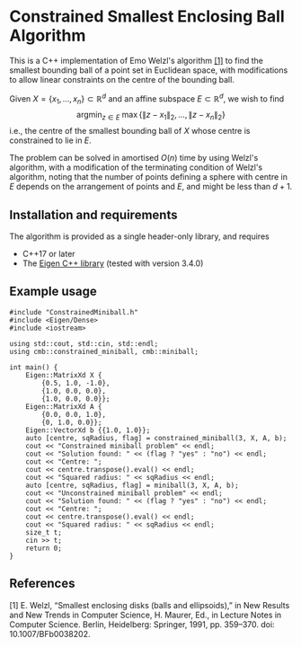 # Constrained Smallest Enclosing Ball Algorithm
This is a C++ implementation of Emo Welzl's algorithm [[1]](#bib1) to find the smallest bounding ball of a point set in Euclidean space, with modifications to allow linear constraints on the centre of the bounding ball. 

Given $X = \{x_1, \ldots, x_n\} \subset \mathbb{R}^d$ and an affine subspace $E \subset \mathbb{R}^d$, we wish to find
$$
\operatorname{argmin}_{z \in E} \ \max \{\|z - x_1\|_2, \ldots, \|z - x_n\|_2\}
$$
i.e., the centre of the smallest bounding ball of $X$ whose centre is constrained to lie in $E$.

The problem can be solved in amortised $O(n)$ time by using Welzl's algorithm, with a modification of the terminating condition of Welzl's algorithm, noting that the number of points defining a sphere with centre in $E$ depends on the arrangement of points and $E$, and might be less than $d+1$. 

## Installation and requirements
The algorithm is provided as a single header-only library, and requires
- C++17 or later 
- The [Eigen C++ library](https://eigen.tuxfamily.org/index.php?title=Main_Page) (tested with version 3.4.0) 

## Example usage
```
#include "ConstrainedMiniball.h"
#include <Eigen/Dense>
#include <iostream>

using std::cout, std::cin, std::endl;
using cmb::constrained_miniball, cmb::miniball;

int main() {
    Eigen::MatrixXd X {
        {0.5, 1.0, -1.0}, 
        {1.0, 0.0, 0.0}, 
        {1.0, 0.0, 0.0}};
    Eigen::MatrixXd A {
        {0.0, 0.0, 1.0}, 
        {0, 1.0, 0.0}};
    Eigen::VectorXd b {{1.0, 1.0}};
    auto [centre, sqRadius, flag] = constrained_miniball(3, X, A, b);
    cout << "Constrained miniball problem" << endl;
    cout << "Solution found: " << (flag ? "yes" : "no") << endl;
    cout << "Centre: ";
    cout << centre.transpose().eval() << endl;
    cout << "Squared radius: " << sqRadius << endl;
    auto [centre, sqRadius, flag] = miniball(3, X, A, b);
    cout << "Unconstrained miniball problem" << endl;
    cout << "Solution found: " << (flag ? "yes" : "no") << endl;
    cout << "Centre: ";
    cout << centre.transpose().eval() << endl;
    cout << "Squared radius: " << sqRadius << endl;
    size_t t;
    cin >> t;
    return 0;
}
```

## References

<a name="bib1">[1]</a> E. Welzl, “Smallest enclosing disks (balls and ellipsoids),” in New Results and New Trends in Computer Science, H. Maurer, Ed., in Lecture Notes in Computer Science. Berlin, Heidelberg: Springer, 1991, pp. 359–370. doi: 10.1007/BFb0038202.

